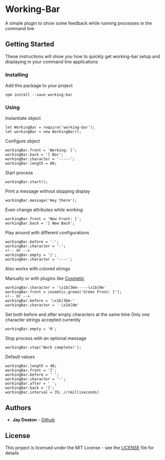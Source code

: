# Working-Bar

A simple plugin to show some feedback while running processes in the command line

## Getting Started

These instructions will show you how to quickly get working-bar setup and displaying in your command line applications

### Installing

Add this package to your project

```
npm install --save working-bar
```

### Using

Instantiate object

```
let WorkingBar = require('working-bar');
let workingBar = new WorkingBar();
```

Configure object

```
workingBar.front = 'Working: [';
workingBar.back = '] Bar';
workingBar.character = '-----';
workingBar.length = 80;
```

Start process

```
workingBar.start();
```

Print a message without stopping display

```
workingBar.message('Hey there');
```

Even change attributes while working

```
workingBar.front = 'New Front: [';
workingBar.back = '] New Back';
```

Play around with different configurations

```
workingBar.before = '-';
workingBar.character = '-';
<!-- Or -->
workingBar.empty = '|';
workingBar.character = '----';
```
Also works with colored strings

Manually or with plugins like [Cosmetic](https://www.npmjs.com/package/cosmetic)

```
workingBar.character = '\x1b[36m-----\x1b[0m'
workingBar.front = cosmetic.green('Green Front: [');
<!-- Or -->
workingBar.before = '\x1b[36m-'
workingBar.character = '-\x1b[0m'
```

Set both before and after empty characters at the same time
Only one character strings accepted currently

```
workingBar.empty = '0';
```

Stop process with an optional message

```
workingBar.stop('Work complete!');
```

Default values

```
workingBar.length = 40;
workingBar.front = '[';
workingBar.before = ' ';
workingBar.character = '-';
workingBar.after = ' ';
workingBar.back = ']';
workingBar.interval = 35; //(milliseconds)
```

## Authors

* **Jay Deaton** - [Github](https://github.com/jayrdeaton)

## License

This project is licensed under the MIT License - see the [LICENSE](LICENSE) file for details
